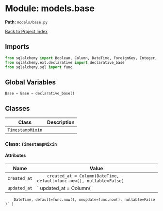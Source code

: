 # Module: models.base

**Path:** `models/base.py`

[Back to Project Index](../../index.md)

## Imports
```python
from sqlalchemy import Boolean, Column, DateTime, ForeignKey, Integer, String
from sqlalchemy.ext.declarative import declarative_base
from sqlalchemy.sql import func
```

## Global Variables
```python
Base = Base = declarative_base()
```

## Classes

| Class | Description |
| --- | --- |
| `TimestampMixin` |  |

### Class: `TimestampMixin`

#### Attributes

| Name | Value |
| --- | --- |
| `created_at` | `    created_at = Column(DateTime, default=func.now(), nullable=False)` |
| `updated_at` | `    updated_at = Column(
        DateTime, default=func.now(), onupdate=func.now(), nullable=False
    )` |
